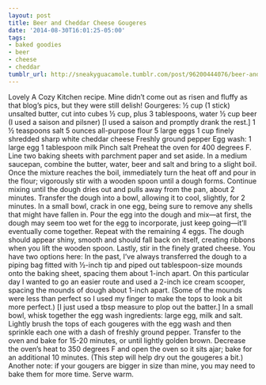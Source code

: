 ```yaml
---
layout: post
title: Beer and Cheddar Cheese Gougeres
date: '2014-08-30T16:01:25-05:00'
tags:
- baked goodies
- beer
- cheese
- cheddar
tumblr_url: http://sneakyguacamole.tumblr.com/post/96200444076/beer-and-cheddar-cheese-gougeres
---
```

Lovely A Cozy Kitchen recipe. Mine didn’t come out as risen and fluffy as that blog’s pics, but they were still delish!
Gourgeres:
½ cup (1 stick) unsalted butter, cut into cubes
½ cup, plus 3 tablespoons, water
½ cup beer (I used a saison and pilsner) [I used a saison and promptly drank the rest.]
1 ½ teaspoons salt
5 ounces all-purpose flour
5 large eggs
1 cup finely shredded sharp white cheddar cheese
Freshly ground pepper
Egg wash:
1 large egg
1 tablespoon milk
Pinch salt
Preheat the oven for 400 degrees F. Line two baking sheets with parchment paper and set aside.
In a medium saucepan, combine the butter, water, beer and salt and bring to a slight boil. Once the mixture reaches the boil, immediately turn the heat off and pour in the flour; vigorously stir with a wooden spoon until a dough forms. Continue mixing until the dough dries out and pulls away from the pan, about 2 minutes.
Transfer the dough into a bowl, allowing it to cool, slightly, for 2 minutes. In a small bowl, crack in one egg, being sure to remove any shells that might have fallen in. Pour the egg into the dough and mix—at first, the dough may seem too wet for the egg to incorporate, just keep going—it’ll eventually come together. Repeat with the remaining 4 eggs. The dough should appear shiny, smooth and should fall back on itself, creating ribbons when you lift the wooden spoon. Lastly, stir in the finely grated cheese.
You have two options here: In the past, I’ve always transferred the dough to a piping bag fitted with ½-inch tip and piped out tablespoon-size mounds onto the baking sheet, spacing them about 1-inch apart. On this particular day I wanted to go an easier route and used a 2-inch ice cream scooper, spacing the mounds of dough about 1-inch apart. (Some of the mounds were less than perfect so I used my finger to make the tops to look a bit more perfect.) [I just used a tbsp measure to plop out the batter.]
In a small bowl, whisk together the egg wash ingredients: large egg, milk and salt. Lightly brush the tops of each gougeres with the egg wash and then sprinkle each one with a dash of freshly ground pepper.
Transfer to the oven and bake for 15-20 minutes, or until lightly golden brown. Decrease the oven’s heat to 350 degrees F and open the oven so it sits ajar; bake for an additional 10 minutes. (This step will help dry out the gougeres a bit.) Another note: if your gougers are bigger in size than mine, you may need to bake them for more time. Serve warm.
